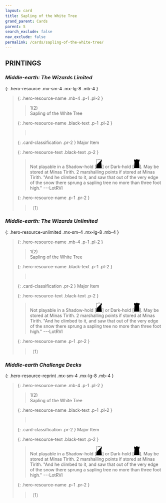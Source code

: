 ```yaml
---
layout: card
title: Sapling of the White Tree
grand_parent: Cards
parent: S
search_exclude: false
nav_exclude: false
permalink: /cards/sapling-of-the-white-tree/
---
```


## PRINTINGS


### _Middle-earth: The Wizards Limited_

{: .hero-resource .mx-sm-4 .mx-lg-8 .mb-4 }
> {: .hero-resource-name .mb-4 .p-1 .pl-2 }
> > <div class="card-mp">1(2)</div>
> > <div class="card-name">Sapling of the White Tree</div>
>
> {: .hero-resource-name .black-text .p-1 .pl-2 }
> > &nbsp;
>
> {: .card-classification .pr-2 }
> Major Item
>
> {: .hero-resource-text .black-text .p-2 }
> > Not playable in a Shadow-hold \[![](/assets/images/shadow-hold.svg)] or Dark-hold \[![](/assets/images/dark-hold.svg)]. May be stored at Minas Tirith. 2 marshalling points if stored at Minas Tirith.  "And he climbed to it, and saw that out of the very edge of the snow there sprung a sapling tree no more than three foot high." ---LotRVI 
> 
> {: .hero-resource-name .p-1 .pr-2 }
> > <div class="card-shield"></div>
> > <div class="card-corruption">〔1〕</div>

### _Middle-earth: The Wizards Unlimited_

{: .hero-resource-unlimited .mx-sm-4 .mx-lg-8 .mb-4 }
> {: .hero-resource-name .mb-4 .p-1 .pl-2 }
> > <div class="card-mp">1(2)</div>
> > <div class="card-name">Sapling of the White Tree</div>
>
> {: .hero-resource-name .black-text .p-1 .pl-2 }
> > &nbsp;
>
> {: .card-classification .pr-2 }
> Major Item
>
> {: .hero-resource-text .black-text .p-2 }
> > Not playable in a Shadow-hold \[![](/assets/images/shadow-hold.svg)] or Dark-hold \[![](/assets/images/dark-hold.svg)]. May be stored at Minas Tirith. 2 marshalling points if stored at Minas Tirith.  "And he climbed to it, and saw that out of the very edge of the snow there sprung a sapling tree no more than three foot high." ---LotRVI 
> 
> {: .hero-resource-name .p-1 .pr-2 }
> > <div class="card-shield"></div>
> > <div class="card-corruption">〔1〕</div>

### _Middle-earth Challenge Decks_

{: .hero-resource-reprint .mx-sm-4 .mx-lg-8 .mb-4 }
> {: .hero-resource-name .mb-4 .p-1 .pl-2 }
> > <div class="card-mp">1(2)</div>
> > <div class="card-name">Sapling of the White Tree</div>
>
> {: .hero-resource-name .black-text .p-1 .pl-2 }
> > &nbsp;
>
> {: .card-classification .pr-2 }
> Major Item
>
> {: .hero-resource-text .black-text .p-2 }
> > Not playable in a Shadow-hold \[![](/assets/images/shadow-hold.svg)] or Dark-hold \[![](/assets/images/dark-hold.svg)]. May be stored at Minas Tirith. 2 marshalling points if stored at Minas Tirith.  "And he climbed to it, and saw that out of the very edge of the snow there sprung a sapling tree no more than three foot high." ---LotRVI 
> 
> {: .hero-resource-name .p-1 .pr-2 }
> > <div class="card-shield"></div>
> > <div class="card-corruption">〔1〕</div>
